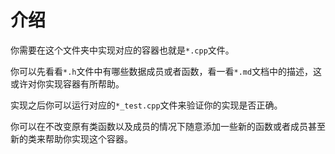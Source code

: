 # 介绍
你需要在这个文件夹中实现对应的容器也就是`*.cpp`文件。

你可以先看看`*.h`文件中有哪些数据成员或者函数，看一看`*.md`文档中的描述，这或许对你实现容器有所帮助。

实现之后你可以运行对应的`*_test.cpp`文件来验证你的实现是否正确。

你可以在不改变原有类函数以及成员的情况下随意添加一些新的函数或者成员甚至新的类来帮助你实现这个容器。